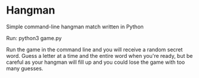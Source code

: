 # Hangman
Simple command-line hangman match written in Python

Run: python3 game.py

Run the game in the command line and you will receive a random secret word.  Guess a letter
at a time and the entire word when you're ready, but be careful as your hangman will fill up
and you could lose the game with too many guesses.

